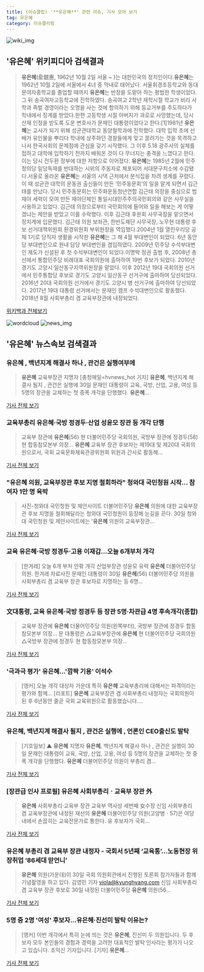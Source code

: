 ```yaml
---
title: (이슈클립) '**유은혜**' 관련 이슈, 기사 모아 보기
tag: 유은혜
category: 이슈클리핑
---
```

![wiki_img](https://user-images.githubusercontent.com/42597476/44503234-41136a80-a6d0-11e8-9071-6fc6418eafe4.png)
## **'**유은혜**'** 위키피디아 검색결과
>**유은혜**(兪銀惠, 1962년 10월 2일 서울 ~ )는 대한민국의 정치인이다.**유은혜**는 1962년 10월 2일에 서울에서 4녀 중 막내로 태어났다. 서울휘경초등학교와 동대문여자중학교를 졸업할 때까지 **유은혜**는 반장을 도맡아 하는 평범한 학생이었다. 그 뒤 송곡여자고등학교에 진학하였다. 송곡여고 2학년 재학시절 학교가 비리 사학과 족벌 경영이라는 오명을 사는 것에 항의하기 위해 등교거부를 주도하다가 학내에서 징계를 받았다.한편 고등학생 시절 아버지가 과로로 사망했는데, 당시 산재 인정을 받도록 도운 변호사가 문재인 대통령이었다고 한다.[1]1981년 **유은혜**는 교사가 되기 위해 성균관대학교 동양철학과에 진학했다. 대학 입학 초에 선배가 유인물을 뿌리다 학내에 상주하던 경찰들에게 맞고 끌려가는 것을 목격하고 나서 한국사회의 문제점에 관심을 갖기 시작했다. 그 이후 5.18 광주사의 실체를 접하고 대학에 입학하기 전까지 배워온 것이 다 무너지는 충격을 느꼈다고 한다. 이는 당시 전두환 정부에 대한 저항으로 이어졌다. **유은혜**는 1985년 2월에 민주정의당 일당독재를 반대하는 시위의 주동자로 체포되어 서대문구치소에 수감됐다.서울로 올라온 **유은혜**는 서울의 시댁 근처에서 분식집을 차려 생계를 꾸렸다. 이 때 성균관 대학의 운동권 출신들이 만든 ‘민주동문회’의 일을 맡게 되면서 김근태를 만났다. 당시 민주동문회는 민주화운동청년연합 김근태 의장을 중심으로 범재야 세력이 모여 만든 재야단체인 통일시대민주주의국민회의와 같은 사무실을 사용하고 있었다. 김근태 의장으로부터 국민회의에 들어와 일을 해보는 게 어떻겠냐는 제안을 받았고 이를 수락했다. 이후 김근태 후원회 사무국장을 맡으면서 정치계에 입문했다. 김근태 의원 보좌관, 한반도재단 사무국장, 노무현 대통령 후보 선거대책위원회 환경위원회 부위원장을 역임했다.2004년 1월 열린우리당 공채 1기로 당직자 생활을 시작한 **유은혜**는 그 해 4월 부대변인이 되었다. 6년 동안 당 부대변인으로 원내 담당 부대변인을 겸임하였다. 2009년 민주당 수석부대변인 제도가 신설된 후 첫 수석부대변인이 되었다.이명박 정권 출범 후, 2008년 총선에서 통합민주당 비례대표 국회의원에 출마하여 19번 후보가 되었다. 2010년 경기도 고양시 일산동구지역위원장을 맡았다. 이후 2012년 19대 국회의원 선거에서 민주통합당 후보로 경기도 고양시 일산동구 선거구에 출마하여 당선되었다. 2016년 20대 국회의원 선거에서 경기도 고양시 병 선거구에 출마하여 당선되었다. 2017년 19대 대통령 선거에서는 문재인 캠프 수석대변인으로 활동했다. 2018년 8월 사회부총리 겸 교육부장관에 내정되었다.

<a href="https://ko.wikipedia.org/wiki/유은혜" target="_blank">위키백과 전체보기</a>

![wordcloud](https://s3.ap-northeast-2.amazonaws.com/lyrics101-wordcloud/2018-08-30-1535636022.png)
![news_img](https://user-images.githubusercontent.com/42597476/44507050-1206f400-a6e4-11e8-8d98-7ffbfebb353f.png)
## **'**유은혜**'** 뉴스속보 검색결과
### **유은혜** , 백년지계 해결사 하나 , 관건은 실행여부에

>**유은혜** 교육부장관 지명자 [충청매일=hvnews_hot 기자] **유은혜**, 백년지계 해결사 될지 , 관건은 실행에  30일 문재인 대통령이 교육, 국방, 산업, 고용, 여성 등 5명의 장관을 교체하는 첫 중폭 개각을 단행했다. **유은혜**...

<a href="http://www.ccdn.co.kr/news/articleView.html?idxno=537727" target="_blank">기사 전체 보기</a>

### 교육부총리 **유은혜**·국방 정경두·산업 성윤모 장관 등 개각 단행

>교육부 장관에 **유은혜**(56) 현 더불어민주당 국회의원, 국방부 장관에 정경두(58) 현 합동참모본부 의장... **유은혜** 교육부 장관 후보자는 제19대 및 제20대 국회의원으로서, 국회 교육문화체육관광위원회 위원과 간사로 활동해...

<a href="http://www.ccdailynews.com/news/articleView.html?idxno=977356" target="_blank">기사 전체 보기</a>

### "**유은혜** 의원, 교육부장관 후보 지명 철회하라" 청와대 국민청원 시작… 참여자 1만 명 육박

>사진-청와대 국민청원 및 제안사이트 더불어민주당 **유은혜** 의원에 대한 교육부장관 후보 지명을 철회해달라는 청와대 국민청원이 등장해 눈길을 끈다. 30일 청와대 국민청원 및 제안사이트에는 '**유은혜** 의원의 교육부장관...

<a href="http://news20.busan.com/controller/newsController.jsp?newsId=20180830000415" target="_blank">기사 전체 보기</a>

### 교육 **유은혜**·국방 정경두·고용 이재갑…오늘 6개부처 개각

>[한겨레] 오늘 6개 부처 안팎 개각 산업부장관 성윤모 유력 **유은혜** 더불어민주당 의원. 한겨레 자료사진 문재인 대통령이 30일 **유은혜**(56) 더불어민주당 의원을 사회부총리 겸 교육부 장관 후보자로 지명하는 등 6명...

<a href="http://www.hani.co.kr/arti/politics/bluehouse/859843.html" target="_blank">기사 전체 보기</a>

### 文대통령, 교육 **유은혜**·국방 정경두 등 장관 5명·차관급 4명 후속개각(종합)

>교육부 장관에 **유은혜** 더물어민주당 의원(왼쪽부터), 국방부 장관에 정경두 합동참모본부 의장... 문 대통령은 △교육부장관에 **유은혜** 현 더불어민주당 국회의원 △국방부 장관에 정경두 현 합동참모본부 의장...

<a href="http://www.edaily.co.kr/news/newspath.asp?newsid=03480086619312568" target="_blank">기사 전체 보기</a>

### '극과극 평가' **유은혜**…'깜짝 기용' 이석수

>[앵커] 오늘 개각 대상자 가운데 특히 **유은혜** 교육부총리에 대해서는 파격이라는 평가와 함께... [리포트] **유은혜** 교육부장관 겸 사회부총리 내정자는 국회의원이 된 후 6년동안 줄곧 국회 교육위원으로 활동했습니다....

<a href="http://news.tvchosun.com/site/data/html_dir/2018/08/30/2018083090099.html" target="_blank">기사 전체 보기</a>

### **유은혜**, 백년지계 해결사 될지 , 관건은 실행에 , 언론인 CEO출신도 발탁

>[기호일보] ▲ **유은혜** 지명자 **유은혜**, 백년지계 해결사 하나 , 관건은 실행이 30일 문재인 대통령이 교육, 국방, 산업, 고용, 여성 등 5명의 장관을 교체하는 첫 중폭 개각을 단행했다. **유은혜** 더불어민주당 의원이 부총리 겸...

<a href="http://www.kihoilbo.co.kr/?mod=news&act=articleView&idxno=766735" target="_blank">기사 전체 보기</a>

### [장관급 인사 프로필] **유은혜** 사회부총리ㆍ교육부 장관 外

>**유은혜** 사회부총리·교육부 장관 교육부 역사상 세번째 女수장 신임 사회부총리 겸 교육부장관에 내정된 재선의 **유은혜** 더불어민주당 의원(고양병ㆍ57)은 여당 내에서 손꼽히는 교육전문가로 통한다. 유 후보자가 국회...

<a href="http://www.kyeonggi.com/?mod=news&act=articleView&idxno=1514459" target="_blank">기사 전체 보기</a>

### **유은혜** 부총리 겸 교육부 장관 내정자 - 국회서 5년째 ‘교육통’…노동현장 위장취업 ‘86세대 맏언니’

>**유은혜** 의원(가운데)이 30일 국회 의원회관에서 진행된 토론회 참가자들과 함께 기념촬영을 하고 있다. 김영민 기자 viola@kyunghyang.com 신임 사회부총리 겸 교육부 장관 후보로 30일 내정된 더불어민주당 **유은혜** 의원(56...

<a href="http://news.khan.co.kr/kh_news/khan_art_view.html?artid=201808302157015&code=910100" target="_blank">기사 전체 보기</a>

### 5명 중 2명 '여성' 후보자…**유은혜**·진선미 발탁 이유는?

>[앵커] 이번 개각에서 특히 눈에 띄는 것은 **유은혜**, 진선미 두 의원입니다. 두 후보자 모두 본인들의 경험과 경력을 고려한 대표적인 발탁 인사라는 평가가 나오고 있습니다. 조익신 기자입니다. [기자] **유은혜**...

<a href="http://news.jtbc.joins.com/html/596/NB11688596.html" target="_blank">기사 전체 보기</a>


